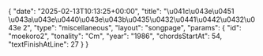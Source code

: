 {
    "date": "2025-02-13T10:13:25+00:00",
    "title": "\u041c\u043e\u0451 \u043a\u043e\u0440\u043e\u043b\u0435\u0432\u0441\u0442\u0432\u043e 2",
    "type": "miscellaneous",
    "layout": "songpage",
    "params": {
        "id": "moekoro2",
        "tonality": "Cm",
        "year": "1986",
        "chordsStartAt": 54,
        "textFinishAtLine": 27
    }
}